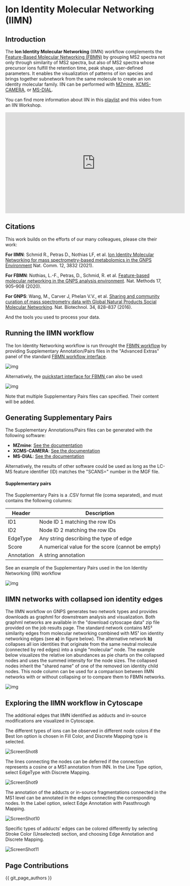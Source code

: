# Ion Identity Molecular Networking (IIMN)

## Introduction

The **Ion Identity Molecular Networking** (IIMN) workflow complements the [Feature-Based Molecular Networking (FBMN)](featurebasedmolecularnetworking.md) by grouping MS2 spectra not only through similarity of MS2 spectra, but also of MS2 spectra whose precursor ions fulfill the retention time, peak shape, user-defined parameters. It enables the visualization of patterns of ion species and brings together subnetwork from the same molecule to create an ion identity molecular family. IIN can be performed with [MZmine](fbmn-iin-mzmine.md), [XCMS-CAMERA](fbmn-iin-xcms.md), or [MS-DIAL](fbmn-iin-msdial.md).

You can find more information about IIN in this [playlist](https://www.youtube.com/playlist?list=PL4L2Xw5k8ITyxSyBdrcv70LDKsP8QNuyN) and this video from an IIN Workshop. 

<iframe width="560" height="315" src="https://www.youtube.com/embed/tb7LxaeNvcw" frameborder="0" allow="accelerometer; autoplay; encrypted-media; gyroscope; picture-in-picture" allowfullscreen></iframe>


## Citations

This work builds on the efforts of our many colleagues, please cite their work:

**For IIMN**: Schmid R., Petras D., Nothias LF, et al. [Ion Identity Molecular Networking for mass spectrometry-based metabolomics in the GNPS Environment](https://www.nature.com/articles/s41467-021-23953-9) Nat. Comm. 12, 3832 (2021).

**For FBMN**: Nothias, L.-F., Petras, D., Schmid, R. et al. [Feature-based molecular networking in the GNPS analysis environment](https://www.nature.com/articles/s41592-020-0933-6). Nat. Methods 17, 905–908 (2020).

**For GNPS**: Wang, M., Carver J, Phelan V.V., et al. [Sharing and community curation of mass spectrometry data with Global Natural Products Social Molecular Networking](https://doi.org/10.1038/nbt.3597). Nat. Biotechnol. 34, 828–837 (2016).

And the tools you used to process your data.

## Running the IIMN workflow

The Ion Identity Networking workflow is run throught the [FBMN workflow](featurebasedmolecularnetworking.md) by providing Supplementary Annotation/Pairs files in the "Advanced Extras" panel of the standard [FBMN workflow interface](featurebasedmolecularnetworking.md).

![img](img/iin/iin_supplementary_pairs.png)

Alternatively, the [quickstart interface for FBMN ](https://gnps-quickstart.ucsd.edu/featurebasednetworking) can also be used:

![img](img/iin/quickstart_iin_clear.png)

Note that multiple Supplementary Pairs files can specified. Their content will be added.

## Generating Supplementary Pairs

The Supplementary Annotations/Pairs files can be generated with the following software:

- **MZmine**: [See the documentation](fbmn-iin-mzmine.md)
- **XCMS-CAMERA**: [See the documentation](fbmn-iin-xcms.md)
- **MS-DIAL**: [See the documentation](fbmn-iin-msdial.md)

Alternatively, the results of other software could be used as long as the LC-MS feature identifier (ID) matches the "SCANS=" number in the MGF file.

#### Supplementary pairs

The Supplementary Pairs is a .CSV format file (coma separated), and must contains the following columns:

| Header        | Description |
| ------------- |-------------|
| ID1 | Node ID 1 matching the row IDs |
| ID2 | Node ID 2 matching the row IDs |
| EdgeType | Any string describing the type of edge |
| Score | A numerical value for the score (cannot be empty) |
| Annotation | A string annotation |

See an example of the Supplementary Pairs used in the Ion Identity Networking (IIN) workflow

![img](img/featurebasedmolecularnetworking/fbmn_iin_edges.PNG)

## IIMN networks with collapsed ion identity edges
The IIMN workflow on GNPS generates two network types and provides downloads as graphml for downstream analysis and
 visualization. Both graphml networks are available in the "download cytoscape data" zip file provided on the job
  results page. The standard network contains MS² similarity edges from molecular networking combined with MS¹ ion
  identity networking edges (see **a)** in figure below). The alternative network **b)** collapses all ion identities
   that originate from the same neutral molecule (connected by red edges) into a single "molecular" node. The example
    below visualizes the relative ion abundances as pie charts on the collapsed nodes and uses the summed intensity
     for the node sizes. The collapsed nodes inherit the "shared name" of one of the removed ion identity child nodes.
     This node column can be used for a comparison between IIMN networks with or without collapsing or to compare
      them to FBMN networks.  

![img](img/iin/vial_contaminants_IIMN.png)


## Exploring the IIMN workflow in Cytoscape

The additional edges that IIMN identified as adducts and in-source modifications are visualized in Cytoscape.
 
The different types of ions can be observed in different node colors if the Best Ion option is chosen in Fill Color, and Discrete Mapping type is selected.

![ScreenShot8](img/iin/ScreenShot8.png)

The lines connecting the nodes can be deferred if the connection represents a cosine or a MS1 annotation from INN. In the Line Type option, select EdgeType with Discrete Mapping.

![ScreenShot9](img/iin/ScreenShot9.png)

The annotation of the adducts or in-source fragmentations connected in the MS1 level can be annotated in the edges connecting the corresponding nodes. In the Label option, select Edge Annotation with Passthrough Mapping.


![ScreenShot10](img/iin/ScreenShot10.png)

Specific types of adducts’ edges can be colored differently by selecting Stroke Color (Unselected) section, and choosing Edge Annotation and Discrete Mapping.

![ScreenShot11](img/iin/ScreenShot11.png)

## Page Contributions

{{ git_page_authors }}
